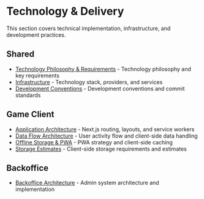 # Technology & Delivery

This section covers technical implementation, infrastructure, and development practices.

## Shared
- [Technology Philosophy & Requirements](01-shared/01-guiding-decisions.md) - Technology philosophy and key requirements
- [Infrastructure](01-shared/02-infrastructure.md) - Technology stack, providers, and services
- [Development Conventions](01-shared/03-development-conventions.md) - Development conventions and commit standards

## Game Client
- [Application Architecture](02-game-client/01-application-architecture.md) - Next.js routing, layouts, and service workers
- [Data Flow Architecture](02-game-client/02-data-flow-architecture.md) - User activity flow and client-side data handling
- [Offline Storage & PWA](02-game-client/03-offline-storage-pwa.md) - PWA strategy and client-side caching
- [Storage Estimates](02-game-client/04-storage-estimates.md) - Client-side storage requirements and estimates

## Backoffice
- [Backoffice Architecture](03-backoffice/01-backoffice-architecture.md) - Admin system architecture and implementation

